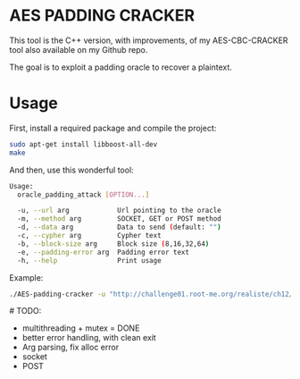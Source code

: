 # AES PADDING CRACKER
This tool is the C++ version, with improvements, of my AES-CBC-CRACKER tool also available on my Github repo.

The goal is to exploit a padding oracle to recover a plaintext.

# Usage
First, install a required package and compile the project:
```bash
sudo apt-get install libboost-all-dev
make
```

And then, use this wonderful tool:
```bash
Usage:
  oracle_padding_attack [OPTION...]

  -u, --url arg            Url pointing to the oracle
  -m, --method arg         SOCKET, GET or POST method
  -d, --data arg           Data to send (default: "")
  -c, --cypher arg         Cypher text
  -b, --block-size arg     Block size (8,16,32,64)
  -e, --padding-error arg  Padding error text
  -h, --help               Print usage
```

Example:
```bash
./AES-padding-cracker -u "http://challenge01.root-me.org/realiste/ch12/index.aspx" -m GET -d "c=" -b 16 -c 59873749DC0D3A4ACC7F19D711853685EFCDBFECDF85D6B3AF6171F793CC20B4 -e "Padding Error"
```


# TODO:
- multithreading + mutex = DONE
- better error handling, with clean exit
- Arg parsing, fix alloc error
- socket
- POST

